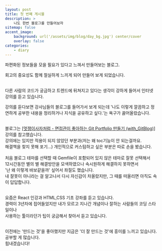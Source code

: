 ```yaml
---
layout: post
title: 첫 번째 게시물
description: >
    나도 한번 블로그를 만들어보자
sitemap: false
accent_image:
    background: url('/assets/img/blog/day_bg.jpg') center/cover
    overlay: false
categories:
    - diary
---
```


파편화된 정보들을 모을 필요가 있다고 느껴서 만들어보는 블로그.<br>

회고의 중요성도 함께 절실하게 느끼게 되어 만들어 보게 되었습니다.<br><br>

다른 사람의 코드가 궁금하고 트렌드에 뒤쳐지고 있다는 생각이 강하게 들어서 인터넷 강의를 듣고 있습니다.<br>

강의를 듣다보면 강사님들의 블로그를 들어가서 보게 되는데 '나도 이렇게 깔끔하고 정연하게 공부한 내용을 정리하거나 지식을 공유하고 싶다.'는 욕구가 끓어올랐습니다.<br><br>

블로그는 <a href="https://projectlion.io/courses/technology/gitblog" target="_black">[멋쟁이사자처럼 - 면접관이 좋아하는 Git Portfolio 만들기 (with_GitBlog)]</a> 강의를 참고했습니다.
<br>
강의에는 있지만 적용이 되지 않았던 부분과(저는 왜 toc기능이 안 되는걸까요.<br>
해결책을 찾지 못해 포기...) 개인적으로 커스텀하고 싶은 부분은 따로 손을 봤습니다.
<br><br>
처음 블로그 테마를 선택할 때 Gemfile이 포함되어 있지 않은 테마로 잘못 선택해서 <br>12시간동안 별의 별 해결방안을 모색하였으나 속시원하게 해결하지 못하면서 <br>'난 왜 이렇게 바보같을까' 싶어서 좌절도 했습니다. <br>내 잘못이 아니라는 걸 알고나서 다시 자신감이 차올랐지만, 그 때를 떠올리면 아직도 속이 답답합니다.<br><br>

요즘은 React 인강과 HTML,CSS 기초 강좌를 듣고 있습니다.<br>
경력이 3년차에 접어들었지만 내가 모르고 지나간 개념이나 잘하는 사람들의 코딩 스타일이나<br>
사용하는 툴이라던가 팁이 궁금해서 찾아서 듣고 있습니다.<br><br>

이전에는 '만드는 것'을 좋아했지만 지금은 '더 잘 만드는 것'에 흥미를 느끼고 있습니다.<br>
공부할 게 많습니다.<br>
힘내겠습니다!<br>
